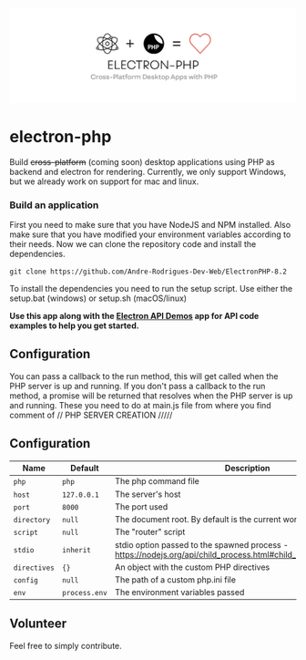 ![Electron-PHP Banner](https://raw.githubusercontent.com/Padrio/electron-php/develop/.github/banner.png)

# electron-php

Build ~~cross-platform~~ (coming soon) desktop applications using PHP as backend and electron for rendering.
Currently, we only support Windows, but we already work on support for mac and linux.

### Build an application

First you need to make sure that you have NodeJS and NPM installed. Also make sure that you have modified your environment variables according to their needs.
Now we can clone the repository code and install the dependencies.

```
git clone https://github.com/Andre-Rodrigues-Dev-Web/ElectronPHP-8.2
```

To install the dependencies you need to run the setup script. Use either the setup.bat (windows) or setup.sh (macOS/linux)

**Use this app along with the [Electron API Demos](http://electron.atom.io/#get-started) app for API code examples to help you get started.**

## Configuration

You can pass a callback to the run method, this will get called when the PHP server is up and running. If you don't pass a callback to the run method, a promise will be returned that resolves when the PHP server is up and running. These you need to do at main.js file from where you find comment of // PHP SERVER CREATION /////

## Configuration

| Name           | Default         | Description                                                                                                        |
| -------------- | --------------- | ------------------------------------------------------------------------------------------------------------------ |
| `php`        | `php`         | The php command file                                                                                               |
| `host`       | `127.0.0.1`   | The server's host                                                                                                  |
| `port`       | `8000`        | The port used                                                                                                      |
| `directory`  | `null`        | The document root. By default is the current working directory                                                     |
| `script`     | `null`        | The "router" script                                                                                                |
| `stdio`      | `inherit`     | stdio option passed to the spawned process - https://nodejs.org/api/child_process.html#child_process_options_stdio |
| `directives` | `{}`          | An object with the custom PHP directives                                                                           |
| `config`     | `null`        | The path of a custom php.ini file                                                                                  |
| `env`        | `process.env` | The environment variables passed                                                                                   |

## Volunteer

Feel free to simply contribute.
